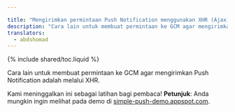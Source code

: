 ```yaml
---

title: "Mengirimkan permintaan Push Notification menggunakan XHR (Ajax)"
description: "Cara lain untuk membuat permintaan ke GCM agar mengirimkan Push Notification adalah melalui XHR (juga dikenal sebagai Ajax). Pada langkah ini, Anda harus mengerjakannya sendiri."
translators:
  - abdshomad
---
```


{% include shared/toc.liquid %}

Cara lain untuk membuat permintaan ke GCM agar mengirimkan Push Notification adalah melalui XHR.

Kami meninggalkan ini sebagai latihan bagi pembaca!
**Petunjuk**: Anda mungkin ingin melihat pada demo di [simple-push-demo.appspot.com](https://simple-push-demo.appspot.com).

